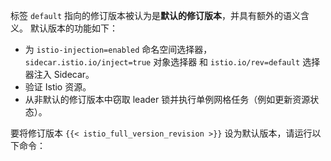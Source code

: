 ---
---
标签 `default` 指向的修订版本被认为是**默认的修订版本**，并具有额外的语义含义。
默认版本的功能如下：

- 为 `istio-injection=enabled` 命名空间选择器，`sidecar.istio.io/inject=true` 对象选择器
  和 `istio.io/rev=default` 选择器注入 Sidecar。
- 验证 Istio 资源。
- 从非默认的修订版本中窃取 leader 锁并执行单例网格任务（例如更新资源状态）。

要将修订版本 `{{< istio_full_version_revision >}}` 设为默认版本，请运行以下命令：
